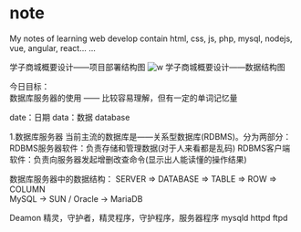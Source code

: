 # note

My notes of learning web develop contain html, css, js, php, mysql, nodejs, vue, angular, react... ...

学子商城概要设计——项目部署结构图
 ![w](http://upload-images.jianshu.io/upload_images/95646-5bfd0cecf587c766.png)
学子商城概要设计——数据结构图

今日目标：  
数据库服务器的使用 —— 比较容易理解，但有一定的单词记忆量


date：日期 
data：数据  database

1.数据库服务器
  当前主流的数据库是——关系型数据库(RDBMS)。分为两部分：
  RDBMS服务器软件：负责存储和管理数据(对于人来看都是乱码)
  RDBMS客户端软件：负责向服务器发起增删改查命令(显示出人能读懂的操作结果)
   		
 
数据库服务器中的数据结构：
SERVER => DATABASE => TABLE => ROW => COLUMN	   
MySQL    ->   SUN   /  Oracle
           ->   MariaDB	 


Deamon  精灵，守护者，精灵程序，守护程序，服务器程序
mysqld    httpd    ftpd


